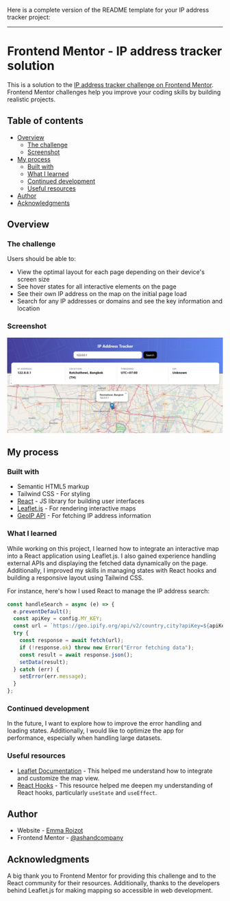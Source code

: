 Here is a complete version of the README template for your IP address tracker project:

---

# Frontend Mentor - IP address tracker solution

This is a solution to the [IP address tracker challenge on Frontend Mentor](https://www.frontendmentor.io/challenges/ip-address-tracker-I8-0yYAH0). Frontend Mentor challenges help you improve your coding skills by building realistic projects. 

## Table of contents

- [Overview](#overview)
  - [The challenge](#the-challenge)
  - [Screenshot](#screenshot)
- [My process](#my-process)
  - [Built with](#built-with)
  - [What I learned](#what-i-learned)
  - [Continued development](#continued-development)
  - [Useful resources](#useful-resources)
- [Author](#author)
- [Acknowledgments](#acknowledgments)

## Overview

### The challenge

Users should be able to:

- View the optimal layout for each page depending on their device's screen size
- See hover states for all interactive elements on the page
- See their own IP address on the map on the initial page load
- Search for any IP addresses or domains and see the key information and location

### Screenshot

![](./screenshot.jpg)

## My process

### Built with

- Semantic HTML5 markup
- Tailwind CSS - For styling
- [React](https://reactjs.org/) - JS library for building user interfaces
- [Leaflet.js](https://leafletjs.com/) - For rendering interactive maps
- [GeoIP API](https://geo.ipify.org/) - For fetching IP address information

### What I learned

While working on this project, I learned how to integrate an interactive map into a React application using Leaflet.js. I also gained experience handling external APIs and displaying the fetched data dynamically on the page. Additionally, I improved my skills in managing states with React hooks and building a responsive layout using Tailwind CSS.

For instance, here's how I used React to manage the IP address search:

```js
const handleSearch = async (e) => {
  e.preventDefault();
  const apiKey = config.MY_KEY;
  const url = `https://geo.ipify.org/api/v2/country,city?apiKey=${apiKey}&ipAddress=${search}`;
  try {
    const response = await fetch(url);
    if (!response.ok) throw new Error("Error fetching data");
    const result = await response.json();
    setData(result);
  } catch (err) {
    setError(err.message);
  }
};
```

### Continued development

In the future, I want to explore how to improve the error handling and loading states. Additionally, I would like to optimize the app for performance, especially when handling large datasets.

### Useful resources

- [Leaflet Documentation](https://leafletjs.com/) - This helped me understand how to integrate and customize the map view.
- [React Hooks](https://reactjs.org/docs/hooks-intro.html) - This resource helped me deepen my understanding of React hooks, particularly `useState` and `useEffect`.

## Author

- Website - [Emma Roizot](https://www.emma-roizot.fr)
- Frontend Mentor - [@ashandcompany](https://www.frontendmentor.io/profile/ashandcompany)

## Acknowledgments

A big thank you to Frontend Mentor for providing this challenge and to the React community for their resources. Additionally, thanks to the developers behind Leaflet.js for making mapping so accessible in web development.